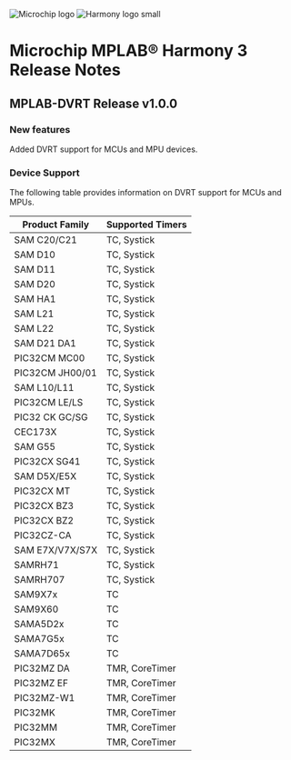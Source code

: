 ﻿![Microchip logo](https://raw.githubusercontent.com/wiki/Microchip-MPLAB-Harmony/Microchip-MPLAB-Harmony.github.io/images/microchip_logo.png)
![Harmony logo small](https://raw.githubusercontent.com/wiki/Microchip-MPLAB-Harmony/Microchip-MPLAB-Harmony.github.io/images/microchip_mplab_harmony_logo_small.png)

# Microchip MPLAB® Harmony 3 Release Notes

## MPLAB-DVRT Release v1.0.0

### New features
Added DVRT support for MCUs and MPU devices.

### Device Support
The following table provides information on DVRT support for MCUs and MPUs.

| Product Family      | Supported Timers  |
|---------------------|-----------|
| SAM C20/C21         |TC, Systick|
| SAM D10             |TC, Systick|
| SAM D11             |TC, Systick|
| SAM D20             |TC, Systick|
| SAM HA1             |TC, Systick|
| SAM L21             |TC, Systick|
| SAM L22             |TC, Systick|
| SAM D21 DA1         |TC, Systick|
| PIC32CM MC00        |TC, Systick|
| PIC32CM JH00/01     |TC, Systick|
| SAM L10/L11         |TC, Systick|
| PIC32CM LE/LS       |TC, Systick|
| PIC32 CK GC/SG      |TC, Systick|
| CEC173X             |TC, Systick|
| SAM G55             |TC, Systick|
| PIC32CX SG41        |TC, Systick|
| SAM D5X/E5X         |TC, Systick|
| PIC32CX MT          |TC, Systick|
| PIC32CX BZ3         |TC, Systick|
| PIC32CX BZ2         |TC, Systick|
| PIC32CZ-CA          |TC, Systick|
| SAM E7X/V7X/S7X     |TC, Systick|
| SAMRH71             |TC, Systick|
| SAMRH707            |TC, Systick|
| SAM9X7x             |TC|
| SAM9X60             |TC|
| SAMA5D2x            |TC|
| SAMA7G5x            |TC|
| SAMA7D65x           |TC|
| PIC32MZ DA          |TMR, CoreTimer|
| PIC32MZ EF          |TMR, CoreTimer|
| PIC32MZ-W1          |TMR, CoreTimer|
| PIC32MK             |TMR, CoreTimer|
| PIC32MM             |TMR, CoreTimer|
| PIC32MX             |TMR, CoreTimer|